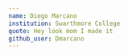```yaml
---
name: Diego Marcano
institution: Swarthmore College
quote: Hey look mom I made it
github_user: Dmarcano
---
```

